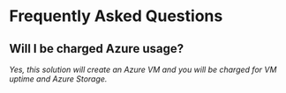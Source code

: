 # Frequently Asked Questions

## Will I be charged Azure usage?

*Yes, this solution will create an Azure VM and you will be charged for VM uptime and Azure Storage.*
